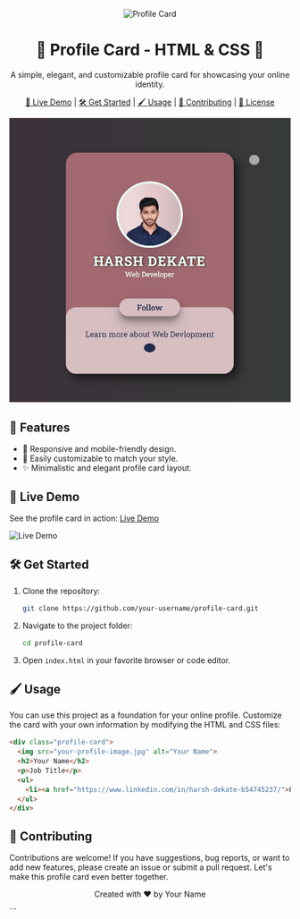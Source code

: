 
<p align="center">
  <img src="profile-card.gif" alt="Profile Card" width="300"/>
</p>

<h1 align="center">🌟 Profile Card - HTML & CSS 🌟</h1>

<p align="center">
  A simple, elegant, and customizable profile card for showcasing your online identity.
</p>

<p align="center">
  <a href="https://your-demo-link.com">🚀 Live Demo</a> | 
  <a href="#getting-started">🛠️ Get Started</a> | 
  <a href="#usage">🖌️ Usage</a> | 
  <a href="#contributing">🤝 Contributing</a> | 
  <a href="#license">📝 License</a>
</p>

![Profile Card Preview](profile-card-preview.png)

## 🌟 Features

- 📱 Responsive and mobile-friendly design.
- 💅 Easily customizable to match your style.
- ✨ Minimalistic and elegant profile card layout.

## 🚀 Live Demo

See the profile card in action: [Live Demo](https://your-demo-link.com)

![Live Demo](live-demo.gif)

## 🛠️ Get Started

1. Clone the repository:

   ```bash
   git clone https://github.com/your-username/profile-card.git
   ```

2. Navigate to the project folder:

   ```bash
   cd profile-card
   ```

3. Open `index.html` in your favorite browser or code editor.

## 🖌️ Usage

You can use this project as a foundation for your online profile. Customize the card with your own information by modifying the HTML and CSS files:

```html
<div class="profile-card">
  <img src="your-profile-image.jpg" alt="Your Name">
  <h2>Your Name</h2>
  <p>Job Title</p>
  <ul>
    <li><a href="https://www.linkedin.com/in/harsh-dekate-b54745237/">LinkedIn</a></li>
  </ul>
</div>
```



## 🤝 Contributing

Contributions are welcome! If you have suggestions, bug reports, or want to add new features, please create an issue or submit a pull request. Let's make this profile card even better together.



<p align="center">
  Created with ❤️ by Your Name
</p>
```
